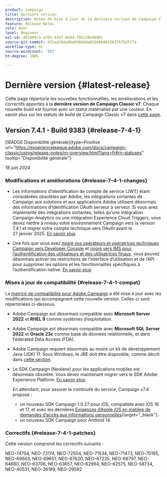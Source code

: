 ```yaml
---
product: campaign
title: Dernière version
description: Notes de mise à jour de la dernière version de Campaign Classic v7
feature: Release Notes
role: User
level: Beginner
exl-id: d65869ca-a785-4327-8e8d-791c28e4696c
source-git-commit: d31aa28da06e65664da655b6b082563767b35f7a
workflow-type: ht
source-wordcount: '357'
ht-degree: 100%

---
```


# Dernière version {#latest-release}

Cette page répertorie les nouvelles fonctionnalités, les améliorations et les correctifs apportés à la **dernière version de Campaign Classic v7**. Chaque nouvelle build est fournie avec un statut matérialisé par une couleur. En savoir plus sur les statuts de build de Campaign Classic v7 dans [cette page](rn-overview.md).

## Version 7.4.1 - Build 9383 {#release-7-4-1}

[!BADGE Disponibilité générale]{type=Positive url="https://experienceleague.adobe.com/docs/campaign-classic/using/release-notes/rn-overview.html?lang=fr#rn-statuses" tooltip="Disponibilité générale"}

_18 juin 2024_

### Modifications et améliorations {#release-7-4-1-changes}

* Les informations d’identification de compte de service (JWT) étant considérées obsolètes par Adobe, les intégrations sortantes de Campaign aux solutions et aux applications Adobe utilisent désormais des informations d’identification OAuth serveur à serveur. Si vous avez implémenté des intégrations sortantes, telles qu’une intégration Campaign-Analytics ou une intégration Experience Cloud Triggers, vous devez mettre à niveau votre environnement Campaign vers la version 7.4.1 et migrer votre compte technique vers OAuth avant le 27 janvier 2025. [En savoir plus](../../integrations/using/oauth-technical-account.md)

* Une fois que vous avez [migré vos opérateurs et opératrices techniques Campaign vers Developer Console](../../technotes/using/ims-migration.md) et [migré vers IMS pour l’authentification des utilisateurs et des utilisatrices finaux](../../technotes/using/migrate-users-to-ims.md), vous pouvez désormais activer les restrictions de l’interface d’utilisation et de l’API pour supprimer les options et les fonctionnalités spécifiques à l’authentification native. [En savoir plus](../../technotes/using/impact-ims-migration.md)



### Mises à jour de compatibilité {#release-7-4-1-compat}

La [matrice de compatibilité pour Adobe Campaign](compatibility-matrix.md) a été mise à jour avec les modifications qui accompagnent cette nouvelle version. Celles-ci sont répertoriées ci-dessous.

* Adobe Campaign est désormais compatible avec **Microsoft Server 2022** et **RHEL 9** comme systèmes d’exploitation.

* Adobe Campaign est désormais compatible avec **Microsoft SQL Server 2022** et **Oracle 23c** comme base de données relationnelle, et dans Federated Data Access (FDA).

* Adobe Campaign requiert désormais au moins un kit de développement Java (JDK) 11. Sous Windows, le JRE doit être disponible, comme décrit dans [cette section](../../installation/using/application-server.md#jdk).

* Le SDK Campaign (Neolane) pour les applications mobiles est désormais obsolète. Vous devez maintenant migrer vers le SDK Adobe Experience Platform. [En savoir plus](deprecated-features.md).

  En attendant, pour assurer la continuité du service, Campaign v7.4 propose :

   * un nouveau SDK Campaign 1.0.27 pour iOS, compatible avec iOS 16 et 17, et avec les dernières [Exigences d’Apple iOS en matière de demandes d’accès aux informations personnelles](https://developer.apple.com/news/?id=r1henawx){target="_blank"}.
   * un nouveau SDK Campaign pour Android 14.


### Correctifs {#release-7-4-1-patches}

Cette version comprend les correctifs suivants :

NEO-74754, NEO-73174, NEO-72504, NEO-71534, NEO-71473, NEO-70195, NEO-69663, NEO-69651, NEO-67620, NEO-67235, NEO-66797, NEO-64680, NEO-63706, NEO-63657, NEO-62964, NEO-62575, NEO-58734, NEO-40531, NEO-36189, NEO-29592

